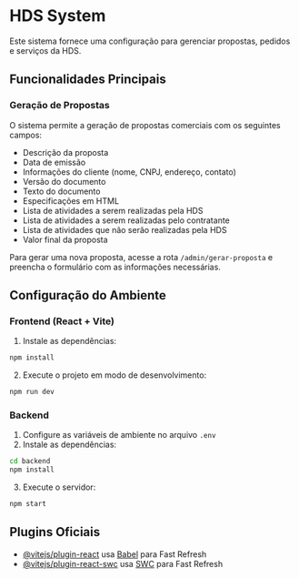 # HDS System

Este sistema fornece uma configuração para gerenciar propostas, pedidos e serviços da HDS.

## Funcionalidades Principais

### Geração de Propostas

O sistema permite a geração de propostas comerciais com os seguintes campos:

- Descrição da proposta
- Data de emissão
- Informações do cliente (nome, CNPJ, endereço, contato)
- Versão do documento
- Texto do documento
- Especificações em HTML
- Lista de atividades a serem realizadas pela HDS
- Lista de atividades a serem realizadas pelo contratante
- Lista de atividades que não serão realizadas pela HDS
- Valor final da proposta

Para gerar uma nova proposta, acesse a rota `/admin/gerar-proposta` e preencha o formulário com as informações necessárias.

## Configuração do Ambiente

### Frontend (React + Vite)

1. Instale as dependências:
```bash
npm install
```

2. Execute o projeto em modo de desenvolvimento:
```bash
npm run dev
```

### Backend

1. Configure as variáveis de ambiente no arquivo `.env`
2. Instale as dependências:
```bash
cd backend
npm install
```

3. Execute o servidor:
```bash
npm start
```

## Plugins Oficiais

- [@vitejs/plugin-react](https://github.com/vitejs/vite-plugin-react/blob/main/packages/plugin-react/README.md) usa [Babel](https://babeljs.io/) para Fast Refresh
- [@vitejs/plugin-react-swc](https://github.com/vitejs/vite-plugin-react-swc) usa [SWC](https://swc.rs/) para Fast Refresh
